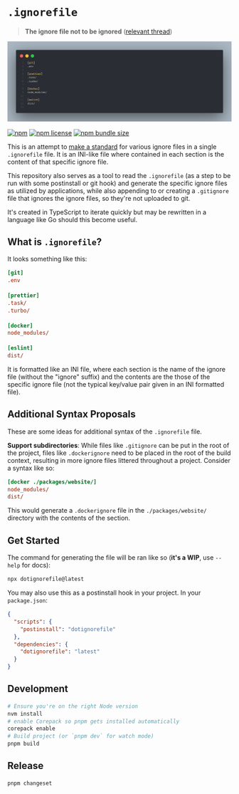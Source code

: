 # `.ignorefile`

> **The ignore file not to be ignored** ([relevant thread](https://www.threads.net/@doseofted/post/C0kT-W2xpRp))

![.ignorefile example](./.github/ignorefile.png)

[![npm](https://img.shields.io/npm/v/dotignorefile)](https://www.npmjs.com/package/dotignorefile)
[![npm license](https://img.shields.io/npm/l/dotignorefile)](https://spdx.org/licenses/MIT.html)
[![npm bundle size](https://img.shields.io/bundlephobia/minzip/dotignorefile/latest)](https://bundlephobia.com/package/dotignorefile@latest)

This is an attempt to [make a standard](https://xkcd.com/927/) for various ignore files in a single `.ignorefile` file. It is an INI-like file where contained in each section is the content of that specific ignore file.

This repository also serves as a tool to read the `.ignorefile` (as a step to be run with some postinstall or git hook) and generate the specific ignore files as utilized by applications, while also appending to or creating a `.gitignore` file that ignores the ignore files, so they're not uploaded to git.

It's created in TypeScript to iterate quickly but may be rewritten in a language like Go should this become useful.

## What is `.ignorefile`?

It looks something like this:

```ini
[git]
.env

[prettier]
.task/
.turbo/

[docker]
node_modules/

[eslint]
dist/
```

It is formatted like an INI file, where each section is the name of the ignore file (without the "ignore" suffix) and the contents are the those of the specific ignore file (not the typical key/value pair given in an INI formatted file).

## Additional Syntax Proposals

These are some ideas for additional syntax of the `.ignorefile` file.

**Support subdirectories**: While files like `.gitignore` can be put in the root of the project, files like `.dockerignore` need to be placed in the root of the build context, resulting in more ignore files littered throughout a project. Consider a syntax like so:

```ini
[docker ./packages/website/]
node_modules/
dist/
```

This would generate a `.dockerignore` file in the `./packages/website/` directory with the contents of the section.

## Get Started

The command for generating the file will be ran like so (**it's a WIP**, use `--help` for docs):

```zsh
npx dotignorefile@latest
```

You may also use this as a postinstall hook in your project. In your `package.json`:

```json
{
  "scripts": {
    "postinstall": "dotignorefile"
  },
  "dependencies": {
    "dotignorefile": "latest"
  }
}
```

## Development

```zsh
# Ensure you're on the right Node version
nvm install
# enable Corepack so pnpm gets installed automatically
corepack enable
# Build project (or `pnpm dev` for watch mode)
pnpm build
```

## Release

```zsh
pnpm changeset
```
